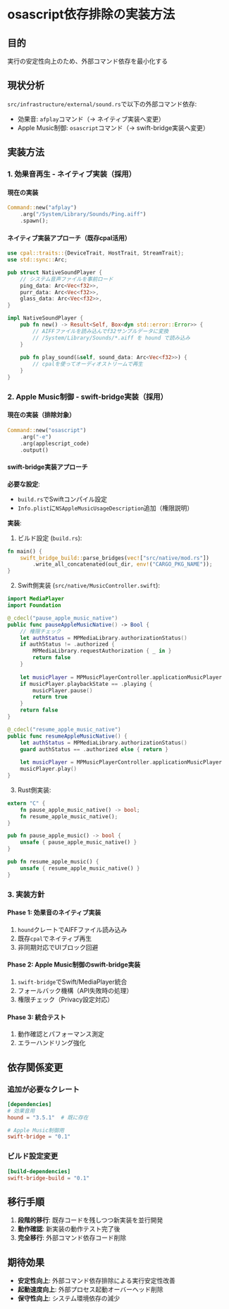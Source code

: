 # osascript依存排除の実装方法

## 目的
実行の安定性向上のため、外部コマンド依存を最小化する

## 現状分析

`src/infrastructure/external/sound.rs`で以下の外部コマンド依存:
- 効果音: `afplay`コマンド（→ ネイティブ実装へ変更）
- Apple Music制御: `osascript`コマンド（→ swift-bridge実装へ変更）

## 実装方法

### 1. 効果音再生 - ネイティブ実装（採用）

#### 現在の実装
```rust
Command::new("afplay")
    .arg("/System/Library/Sounds/Ping.aiff")
    .spawn();
```

#### ネイティブ実装アプローチ（既存cpal活用）
```rust
use cpal::traits::{DeviceTrait, HostTrait, StreamTrait};
use std::sync::Arc;

pub struct NativeSoundPlayer {
    // システム音声ファイルを事前ロード
    ping_data: Arc<Vec<f32>>,
    purr_data: Arc<Vec<f32>>, 
    glass_data: Arc<Vec<f32>>,
}

impl NativeSoundPlayer {
    pub fn new() -> Result<Self, Box<dyn std::error::Error>> {
        // AIFFファイルを読み込んでf32サンプルデータに変換
        // /System/Library/Sounds/*.aiff を hound で読み込み
    }
    
    pub fn play_sound(&self, sound_data: Arc<Vec<f32>>) {
        // cpalを使ってオーディオストリームで再生
    }
}
```

### 2. Apple Music制御 - swift-bridge実装（採用）

#### 現在の実装（排除対象）
```rust
Command::new("osascript")
    .arg("-e")
    .arg(applescript_code)
    .output()
```

#### swift-bridge実装アプローチ

**必要な設定**:
- `build.rs`でSwiftコンパイル設定
- `Info.plist`に`NSAppleMusicUsageDescription`追加（権限説明）

**実装**:

1. ビルド設定 (`build.rs`):
```rust
fn main() {
    swift_bridge_build::parse_bridges(vec!["src/native/mod.rs"])
        .write_all_concatenated(out_dir, env!("CARGO_PKG_NAME"));
}
```

2. Swift側実装 (`src/native/MusicController.swift`):
```swift
import MediaPlayer
import Foundation

@_cdecl("pause_apple_music_native")
public func pauseAppleMusicNative() -> Bool {
    // 権限チェック
    let authStatus = MPMediaLibrary.authorizationStatus()
    if authStatus != .authorized {
        MPMediaLibrary.requestAuthorization { _ in }
        return false
    }
    
    let musicPlayer = MPMusicPlayerController.applicationMusicPlayer
    if musicPlayer.playbackState == .playing {
        musicPlayer.pause()
        return true
    }
    return false
}

@_cdecl("resume_apple_music_native") 
public func resumeAppleMusicNative() {
    let authStatus = MPMediaLibrary.authorizationStatus()
    guard authStatus == .authorized else { return }
    
    let musicPlayer = MPMusicPlayerController.applicationMusicPlayer
    musicPlayer.play()
}
```

3. Rust側実装:
```rust
extern "C" {
    fn pause_apple_music_native() -> bool;
    fn resume_apple_music_native();
}

pub fn pause_apple_music() -> bool {
    unsafe { pause_apple_music_native() }
}

pub fn resume_apple_music() {
    unsafe { resume_apple_music_native() }
}
```

### 3. 実装方針

#### Phase 1: 効果音のネイティブ実装
1. `hound`クレートでAIFFファイル読み込み
2. 既存`cpal`でネイティブ再生
3. 非同期対応でUIブロック回避

#### Phase 2: Apple Music制御のswift-bridge実装
1. `swift-bridge`でSwift/MediaPlayer統合
2. フォールバック機構（API失敗時の処理）
3. 権限チェック（Privacy設定対応）

#### Phase 3: 統合テスト
1. 動作確認とパフォーマンス測定
2. エラーハンドリング強化

## 依存関係変更

### 追加が必要なクレート
```toml
[dependencies]
# 効果音用
hound = "3.5.1"  # 既に存在

# Apple Music制御用
swift-bridge = "0.1"
```

### ビルド設定変更
```toml
[build-dependencies]
swift-bridge-build = "0.1"
```

## 移行手順

1. **段階的移行**: 既存コードを残しつつ新実装を並行開発
2. **動作確認**: 新実装の動作テスト完了後
3. **完全移行**: 外部コマンド依存コード削除

## 期待効果

- **安定性向上**: 外部コマンド依存排除による実行安定性改善
- **起動速度向上**: 外部プロセス起動オーバーヘッド削除
- **保守性向上**: システム環境依存の減少